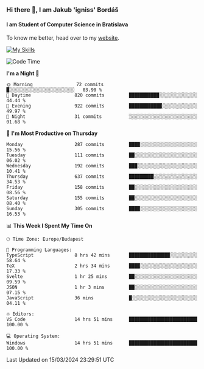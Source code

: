 ### Hi there 👋, I am Jakub 'igniss' Bordáš

#### I am Student of Computer Science in Bratislava
To know me better, head over to my [website](https://bordas.sk).

[![My Skills](https://skillicons.dev/icons?i=js,html,css,figma,svelte,java,kotlin,python,postgresql,typescript,nest,nodejs)](https://bordas.sk)


<!--START_SECTION:waka-->
![Code Time](http://img.shields.io/badge/Code%20Time-1%2C432%20hrs%2030%20mins-blue)

**I'm a Night 🦉** 

```text
🌞 Morning                72 commits          █░░░░░░░░░░░░░░░░░░░░░░░░   03.90 % 
🌆 Daytime                820 commits         ███████████░░░░░░░░░░░░░░   44.44 % 
🌃 Evening                922 commits         ████████████░░░░░░░░░░░░░   49.97 % 
🌙 Night                  31 commits          ░░░░░░░░░░░░░░░░░░░░░░░░░   01.68 % 
```
📅 **I'm Most Productive on Thursday** 

```text
Monday                   287 commits         ████░░░░░░░░░░░░░░░░░░░░░   15.56 % 
Tuesday                  111 commits         ██░░░░░░░░░░░░░░░░░░░░░░░   06.02 % 
Wednesday                192 commits         ███░░░░░░░░░░░░░░░░░░░░░░   10.41 % 
Thursday                 637 commits         █████████░░░░░░░░░░░░░░░░   34.53 % 
Friday                   158 commits         ██░░░░░░░░░░░░░░░░░░░░░░░   08.56 % 
Saturday                 155 commits         ██░░░░░░░░░░░░░░░░░░░░░░░   08.40 % 
Sunday                   305 commits         ████░░░░░░░░░░░░░░░░░░░░░   16.53 % 
```


📊 **This Week I Spent My Time On** 

```text
🕑︎ Time Zone: Europe/Budapest

💬 Programming Languages: 
TypeScript               8 hrs 42 mins       ███████████████░░░░░░░░░░   58.64 % 
TeX                      2 hrs 34 mins       ████░░░░░░░░░░░░░░░░░░░░░   17.33 % 
Svelte                   1 hr 25 mins        ██░░░░░░░░░░░░░░░░░░░░░░░   09.59 % 
JSON                     1 hr 3 mins         ██░░░░░░░░░░░░░░░░░░░░░░░   07.15 % 
JavaScript               36 mins             █░░░░░░░░░░░░░░░░░░░░░░░░   04.11 % 

🔥 Editors: 
VS Code                  14 hrs 51 mins      █████████████████████████   100.00 % 

💻 Operating System: 
Windows                  14 hrs 51 mins      █████████████████████████   100.00 % 
```


 Last Updated on 15/03/2024 23:29:51 UTC
<!--END_SECTION:waka-->
